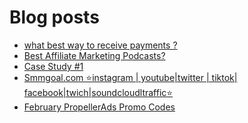 # Blog posts
<!-- BLOG-POST-LIST:START -->
- [what best way to receive payments ?](https://afflift.com/f/threads/what-best-way-to-receive-payments.10437/)
- [Best Affiliate Marketing Podcasts?](https://afflift.com/f/threads/best-affiliate-marketing-podcasts.10439/)
- [Case Study #1](https://afflift.com/f/threads/case-study-1.6930/)
- [Smmgoal.com ⭐instagram | youtube|twitter | tiktok| facebook|twich|soundcloudltraffic⭐](https://afflift.com/f/threads/smmgoal-com-%E2%AD%90instagram-youtube-twitter-tiktok-facebook-twich-soundcloudltraffic%E2%AD%90.6393/)
- [February PropellerAds Promo Codes](https://afflift.com/f/threads/february-propellerads-promo-codes.10344/)
<!-- BLOG-POST-LIST:END -->
